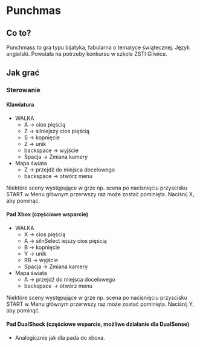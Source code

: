 
# Punchmas
## Co to?
Punchmass to gra typu bijatyka, fabularna o tematyce świątecznej. Język angielski.
Powstała na potrzeby konkursu w szkole ZSTI Gliwice.


## Jak grać

### Sterowanie
#### Klawiatura
- WALKA
	- A -> cios pięścią
	- Z -> silniejszy cios pięścią
	- S -> kopnięcie
	- Z -> unik
	- backspace -> wyjście
	- Spacja -> Zmiana kamery
- Mapa świata
	- Z -> przejdź do miejsca docelowego
	- backspace -> otwórz menu

Niektóre sceny występujące w grze np. scena po nacisnięciu przyscisku START w Menu głównym przerwszy raz może zostać pominięta. Naciśnij X, aby pominąć.
#### Pad Xbox (częściowe wsparcie)
- WALKA
	- X -> cios pięścią
	- A -> silnSelect iejszy cios pięścią
	- B -> kopnięcie
	- Y -> unik
	- RB -> wyjście
	- Spacja -> Zmiana kamery
- Mapa świata
	- A -> przejdź do miejsca docelowego
	- backspace -> otwórz menu


Niektóre sceny występujące w grze np. scena po nacisnięciu przyscisku START w Menu głównym przerwszy raz może zostać pominięta. Naciśnij Y, aby pominąć.
#### Pad DualShock (częściowe wsparcie, możliwe działanie dla DualSense)
- Analogicznie jak dla pada do xboxa.

